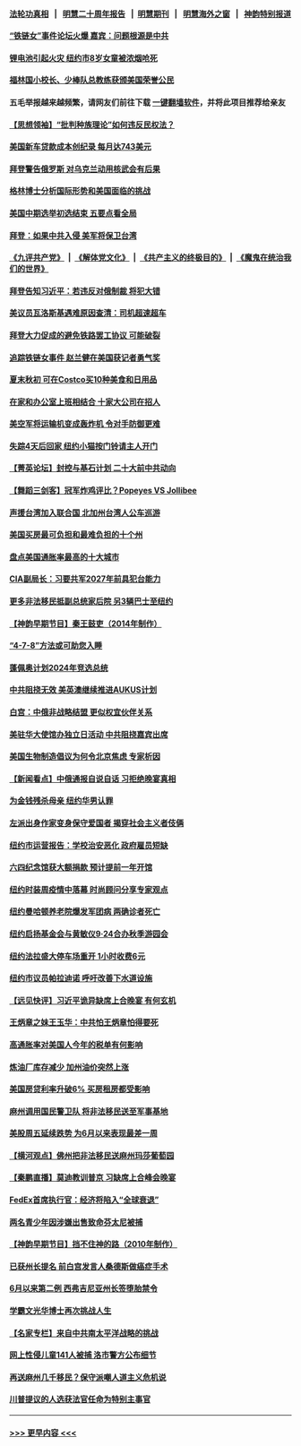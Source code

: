 #### [法轮功真相](https://github.com/gfw-breaker/truth/blob/master/README.md?t=0) &nbsp;&nbsp;|&nbsp;&nbsp; [明慧二十周年报告](https://github.com/gfw-breaker/mh-reports/blob/master/README.md?t=0) &nbsp;&nbsp;|&nbsp;&nbsp;[明慧期刊](https://github.com/gfw-breaker/mh-qikan) &nbsp;&nbsp;|&nbsp;&nbsp; [明慧海外之窗](https://github.com/gfw-breaker/mh-news/blob/master/README.md?t=0) &nbsp;&nbsp;|&nbsp;&nbsp; [神韵特别报道](https://github.com/gfw-breaker/mh-news/blob/master/shenyun.md?t=0)
#### [“铁链女”事件论坛火爆 嘉宾：问题根源是中共](../pages/nsc412/n13828029.md?t=09191550) 
#### [锂电池引起火灾 纽约市8岁女童被浓烟呛死](../pages/nsc412/n13828027.md?t=09191550) 
#### [福林国小校长、少棒队总教练获颁美国荣誉公民](../pages/nsc412/n13828041.md?t=09191550) 
#### 五毛举报越来越频繁，请网友们前往下载 [一键翻墙软件](https://github.com/gfw-breaker/ssr-accounts)，并将此项目推荐给亲友
#### [【思想领袖】“批判种族理论”如何违反民权法？](../pages/nsc412/n13815606.md?t=09191550) 
#### [美国新车贷款成本创纪录 每月达743美元](../pages/nsc412/n13827951.md?t=09191550) 
#### [拜登警告俄罗斯 对乌克兰动用核武会有后果](../pages/nsc412/n13827856.md?t=09191550) 
#### [格林博士分析国际形势和美国面临的挑战](../pages/nsc412/n13827928.md?t=09191550) 
#### [美国中期选举初选结束 五要点看全局](../pages/nsc412/n13825174.md?t=09191550) 
#### [拜登：如果中共入侵 美军将保卫台湾](../pages/nsc412/n13827893.md?t=09191550) 
#### [《九评共产党》](https://github.com/begood0513/9ping.md/blob/master/README.md) &nbsp;|&nbsp; [《解体党文化》](../../../../jtdwh.md/blob/master/README.md)  &nbsp;|&nbsp; [《共产主义的终极目的》](../../../../gczydzjmd.md/blob/master/README.md) &nbsp;|&nbsp; [《魔鬼在统治我们的世界》](../../../../mgztzwmdsj.md/blob/master/README.md) 
#### [拜登告知习近平：若违反对俄制裁 将犯大错](../pages/nsc412/n13827789.md?t=09191550) 
#### [美议员瓦洛斯基遇难原因查清：司机超速超车](../pages/nsc412/n13827763.md?t=09191550) 
#### [拜登大力促成的避免铁路罢工协议 可能破裂](../pages/nsc412/n13827703.md?t=09191550) 
#### [追踪铁链女事件 赵兰健在美国获记者勇气奖](../pages/nsc412/n13827296.md?t=09191550) 
#### [夏末秋初 可在Costco买10种美食和日用品](../pages/nsc412/n13822910.md?t=09191550) 
#### [在家和办公室上班相结合 十家大公司在招人](../pages/nsc412/n13826252.md?t=09191550) 
#### [美空军将运输机变成轰炸机 令对手防御更难](../pages/nsc412/n13825363.md?t=09191550) 
#### [失踪4天后回家 纽约小猫按门铃请主人开门](../pages/nsc412/n13827418.md?t=09191550) 
#### [【菁英论坛】封控与基石计划 二十大前中共动向](../pages/nsc412/n13827390.md?t=09191550) 
#### [【舞蹈三剑客】冠军炸鸡评比？Popeyes VS Jollibee](../pages/nsc412/n13827359.md?t=09191550) 
#### [声援台湾加入联合国 北加州台湾人公车巡游](../pages/nsc412/n13827400.md?t=09191550) 
#### [美国买房最可负担和最难负担的十个州](../pages/nsc412/n13826858.md?t=09191550) 
#### [盘点美国通胀率最高的十大城市](../pages/nsc412/n13827386.md?t=09191550) 
#### [CIA副局长：习要共军2027年前具犯台能力](../pages/nsc412/n13827352.md?t=09191550) 
#### [更多非法移民抵副总统家后院 另3辆巴士至纽约](../pages/nsc412/n13827353.md?t=09191550) 
#### [【神韵早期节目】秦王鼓吏（2014年制作）](../pages/nsc412/n13827354.md?t=09191550) 
#### [“4-7-8”方法或可助您入睡](../pages/nsc412/n13827345.md?t=09191550) 
#### [蓬佩奥计划2024年竞选总统](../pages/nsc412/n13827257.md?t=09191550) 
#### [中共阻挠无效 美英澳继续推进AUKUS计划](../pages/nsc412/n13827163.md?t=09191550) 
#### [白宫：中俄非战略结盟 更似权宜伙伴关系](../pages/nsc412/n13827239.md?t=09191550) 
#### [美驻华大使馆办独立日活动 中共阻挠嘉宾出席](../pages/nsc412/n13827240.md?t=09191550) 
#### [美国生物制造倡议为何令北京焦虑 专家析因](../pages/nsc412/n13827066.md?t=09191550) 
#### [【新闻看点】中俄通报自说自话 习拒绝晚宴真相](../pages/nsc412/n13826878.md?t=09191550) 
#### [为金钱残杀母亲 纽约华男认罪](../pages/nsc412/n13827031.md?t=09191550) 
#### [左派出身作家变身保守爱国者 揭穿社会主义者伎俩](../pages/nsc412/n13826961.md?t=09191550) 
#### [纽约市运营报告：学校治安恶化 政府雇员短缺](../pages/nsc412/n13827021.md?t=09191550) 
#### [六四纪念馆获大额捐款 预计提前一年开馆](../pages/nsc412/n13826989.md?t=09191550) 
#### [纽约时装周疫情中落幕 时尚顾问分享专家观点](../pages/nsc412/n13827034.md?t=09191550) 
#### [纽约曼哈顿养老院爆发军团病 两确诊者死亡](../pages/nsc412/n13827015.md?t=09191550) 
#### [纽约启扬基金会与黄敏仪9·24合办秋季游园会](../pages/nsc412/n13826970.md?t=09191550) 
#### [纽约法拉盛大停车场重开 1小时收费6元](../pages/nsc412/n13826993.md?t=09191550) 
#### [纽约市议员帕拉迪诺 呼吁改善下水道设施](../pages/nsc412/n13826991.md?t=09191550) 
#### [【远见快评】习近平诡异缺席上合晚宴 有何玄机](../pages/nsc412/n13826882.md?t=09191550) 
#### [王炳章之妹王玉华：中共怕王炳章怕得要死](../pages/nsc412/n13826911.md?t=09191550) 
#### [高通胀率对美国人今年的税单有何影响](../pages/nsc412/n13826890.md?t=09191550) 
#### [炼油厂库存减少 加州油价突然上涨](../pages/nsc412/n13826948.md?t=09191550) 
#### [美国房贷利率升破6% 买房租房都受影响](../pages/nsc412/n13826942.md?t=09191550) 
#### [麻州调用国民警卫队 将非法移民送至军事基地](../pages/nsc412/n13826872.md?t=09191550) 
#### [美股周五延续跌势 为6月以来表现最差一周](../pages/nsc412/n13826880.md?t=09191550) 
#### [【横河观点】佛州把非法移民送麻州玛莎葡萄园](../pages/nsc412/n13826879.md?t=09191550) 
#### [【秦鹏直播】莫迪教训普京 习缺席上合峰会晚宴](../pages/nsc412/n13826869.md?t=09191550) 
#### [FedEx首席执行官：经济将陷入“全球衰退”](../pages/nsc412/n13826861.md?t=09191550) 
#### [两名青少年因涉嫌出售致命芬太尼被捕](../pages/nsc412/n13826884.md?t=09191550) 
#### [【神韵早期节目】挡不住神的路（2010年制作）](../pages/nsc412/n13826775.md?t=09191550) 
#### [已获州长提名 前白宫发言人桑德斯做癌症手术](../pages/nsc412/n13826852.md?t=09191550) 
#### [6月以来第二例 西弗吉尼亚州长签堕胎禁令](../pages/nsc412/n13826812.md?t=09191550) 
#### [学霸文光华博士再次挑战人生](../pages/nsc412/n13826850.md?t=09191550) 
#### [【名家专栏】来自中共南太平洋战略的挑战](../pages/nsc412/n13826594.md?t=09191550) 
#### [网上性侵儿童141人被捕 洛市警方公布细节](../pages/nsc412/n13826838.md?t=09191550) 
#### [再送麻州几千移民？保守派嘲人道主义危机说](../pages/nsc412/n13826015.md?t=09191550) 
#### [川普提议的人选获法官任命为特别主事官](../pages/nsc412/n13826781.md?t=09191550) 

----
#### [ >>> 更早内容 <<< ](../indexes/nsc412-earlier.md)
